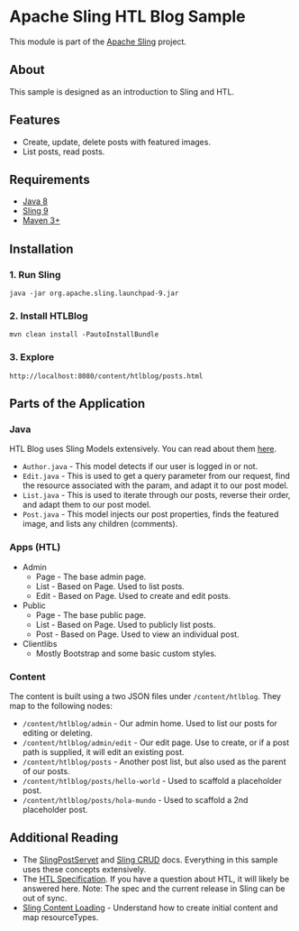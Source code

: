 # Apache Sling HTL Blog Sample

This module is part of the [Apache Sling](https://sling.apache.org) project.

## About
This sample is designed as an introduction to Sling and HTL.

## Features
* Create, update, delete posts with featured images.
* List posts, read posts.

## Requirements
* [Java 8](http://www.oracle.com/technetwork/java/javase/downloads/jdk8-downloads-2133151.html)
* [Sling 9](http://sling.apache.org/downloads.cgi)
* [Maven 3+](http://maven.apache.org/download.cgi)

## Installation
### 1. Run Sling

    java -jar org.apache.sling.launchpad-9.jar

### 2. Install HTLBlog

    mvn clean install -PautoInstallBundle

### 3. Explore

    http://localhost:8080/content/htlblog/posts.html

## Parts of the Application
### Java
HTL Blog uses Sling Models extensively. You can read about them [here](https://sling.apache.org/documentation/bundles/models.html).

* `Author.java` - This model detects if our user is logged in or not.
* `Edit.java` - This is used to get a query parameter from our request, find the resource associated with the param, and adapt it to our post model.
* `List.java` - This is used to iterate through our posts, reverse their order, and adapt them to our post model.
* `Post.java` - This model injects our post properties, finds the featured image, and lists any children (comments).

### Apps (HTL)

* Admin
  * Page - The base admin page.
  * List - Based on Page. Used to list posts.
  * Edit - Based on Page. Used to create and edit posts.
* Public
  * Page - The base public page.
  * List - Based on Page. Used to publicly list posts.
  * Post - Based on Page. Used to view an individual post.
* Clientlibs
  * Mostly Bootstrap and some basic custom styles.

### Content
The content is built using a two JSON files under `/content/htlblog`. They map to the following nodes:

* `/content/htlblog/admin` - Our admin home. Used to list our posts for editing or deleting.
* `/content/htlblog/admin/edit` - Our edit page. Use to create, or if a post path is supplied, it will edit an existing post.
* `/content/htlblog/posts` - Another post list, but also used as the parent of our posts.
* `/content/htlblog/posts/hello-world` - Used to scaffold a placeholder post.
* `/content/htlblog/posts/hola-mundo` - Used to scaffold a 2nd placeholder post.

## Additional Reading

* The [SlingPostServet](https://sling.apache.org/documentation/bundles/manipulating-content-the-slingpostservlet-servlets-post.html) and [Sling CRUD](https://sling.apache.org/documentation/the-sling-engine/sling-api-crud-support.html) docs. Everything in this sample uses these concepts extensively.
* The [HTL Specification](https://github.com/Adobe-Marketing-Cloud/htl-spec/blob/master/SPECIFICATION.md). If you have a question about HTL, it will likely be answered here. Note: The spec and the current release in Sling can be out of sync.
* [Sling Content Loading](https://sling.apache.org/documentation/bundles/content-loading-jcr-contentloader.html) - Understand how to create initial content and map resourceTypes.
